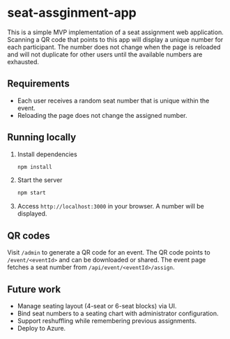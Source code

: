 # seat-assginment-app

This is a simple MVP implementation of a seat assignment web application. Scanning a QR code that points to this app will display a unique number for each participant. The number does not change when the page is reloaded and will not duplicate for other users until the available numbers are exhausted.

## Requirements
- Each user receives a random seat number that is unique within the event.
- Reloading the page does not change the assigned number.

## Running locally
1. Install dependencies
   ```bash
   npm install
   ```
2. Start the server
   ```bash
   npm start
   ```
3. Access `http://localhost:3000` in your browser. A number will be displayed.

## QR codes

Visit `/admin` to generate a QR code for an event. The QR code points to
`/event/<eventId>` and can be downloaded or shared. The event page fetches a
seat number from `/api/event/<eventId>/assign`.

## Future work
- Manage seating layout (4-seat or 6-seat blocks) via UI.
- Bind seat numbers to a seating chart with administrator configuration.
- Support reshuffling while remembering previous assignments.
- Deploy to Azure.
